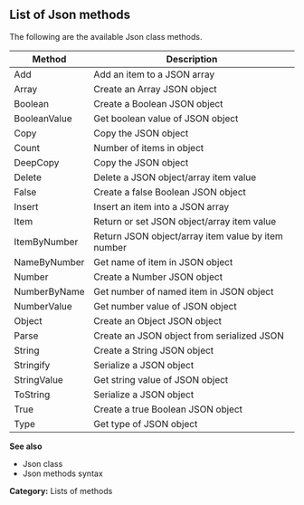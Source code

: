 ## List of Json methods

The following are the available Json class methods.

| Method | Description |
|---|---|
| Add | Add an item to a JSON array |
| Array | Create an Array JSON object |
| Boolean | Create a Boolean JSON object |
| BooleanValue | Get boolean value of JSON object |
| Copy | Copy the JSON object |
| Count | Number of items in object |
| DeepCopy | Copy the JSON object |
| Delete | Delete a JSON object/array item value |
| False | Create a false Boolean JSON object |
| Insert | Insert an item into a JSON array |
| Item | Return or set JSON object/array item value |
| ItemByNumber | Return JSON object/array item value by item number |
| NameByNumber | Get name of item in JSON object |
| Number | Create a Number JSON object |
| NumberByName | Get number of named item in JSON object |
| NumberValue | Get number value of JSON object |
| Object | Create an Object JSON object |
| Parse | Create an JSON object from serialized JSON |
| String | Create a String JSON object |
| Stringify | Serialize a JSON object |
| StringValue | Get string value of JSON object |
| ToString | Serialize a JSON object |
| True | Create a true Boolean JSON object |
| Type | Get type of JSON object |

**See also**

* Json class
* Json methods syntax

**Category:** Lists of methods
